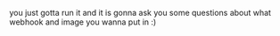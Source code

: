 you just gotta run it and it is gonna ask you some questions about what webhook and image you wanna put in :)
